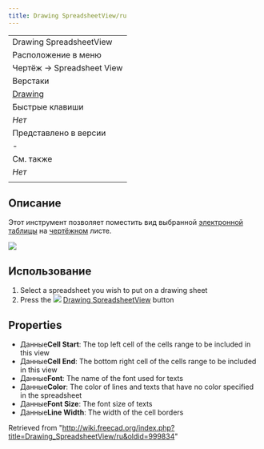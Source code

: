 ```yaml
---
title: Drawing SpreadsheetView/ru
---
```

|  |
| --- |
| Drawing SpreadsheetView |
| Расположение в меню |
| Чертёж → Spreadsheet View |
| Верстаки |
| [Drawing](/Drawing_Workbench/ru "Drawing Workbench/ru") |
| Быстрые клавиши |
| *Нет* |
| Представлено в версии |
| - |
| См. также |
| *Нет* |
|  |

## Описание

Этот инструмент позволяет поместить вид выбранной [электронной таблицы](/Spreadsheet_Workbench/ru "Spreadsheet Workbench/ru") на [чертёжном](/Drawing_Workbench/ru "Drawing Workbench/ru") листе.

![](/images/Drawing_spreadsheetview.jpg)

## Использование

1. Select a spreadsheet you wish to put on a drawing sheet
2. Press the ![](/images/Drawing_SpreadsheetView.png) [Drawing SpreadsheetView](/Drawing_SpreadsheetView "Drawing SpreadsheetView") button

## Properties

* Данные**Cell Start**: The top left cell of the cells range to be included in this view
* Данные**Cell End**: The bottom right cell of the cells range to be included in this view
* Данные**Font**: The name of the font used for texts
* Данные**Color**: The color of lines and texts that have no color specified in the spreadsheet
* Данные**Font Size**: The font size of texts
* Данные**Line Width**: The width of the cell borders

Retrieved from "<http://wiki.freecad.org/index.php?title=Drawing_SpreadsheetView/ru&oldid=999834>"